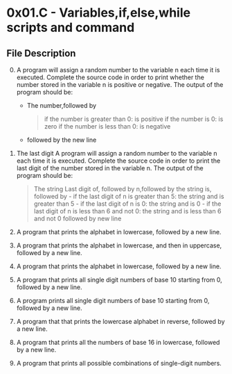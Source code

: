 # 0x01.C - Variables,if,else,while scripts and command

## File Description

 0. A program will assign a random number to the variable n each time it is executed. Complete the source code in order to print whether the number stored in the variable n is positive or negative. The output of the program should be:
      - The number,followed by
         > if the number is greater than 0: is positive
         > if the number is 0: is zero
         > if the number is less than 0: is negative
      - followed by the new line

 1. The last digit
    A program will assign a random number to the variable n each time it is executed. Complete the source code in order to print the last digit of the number stored in the variable n. The output of the program should be:
     > The string Last digit of, followed by
     > n,followed by
     > the string is, followed by
        - if the last digit of n is greater than 5: the string and is greater than 5
        - if the last digit of n is 0: the string and is 0
        - if the last digit of n is less than 6 and not 0: the string and is less than 6 and not 0
     > followed by new line

 2. A program that prints the alphabet in lowercase, followed by a new line.
 3. A program that prints the alphabet in lowercase, and then in uppercase, followed by a new line.
 4. A program that prints the alphabet in lowercase, followed by a new line.
 5. A program that  prints all single digit numbers of base 10 starting from 0, followed by a new line.
 6. A program prints all single digit numbers of base 10 starting from 0, followed by a new line.
 7. A program that that prints the lowercase alphabet in reverse, followed by a new line.
 8. A program that prints all the numbers of base 16 in lowercase, followed by a new line.
 9. A program that prints all possible combinations of single-digit numbers.
